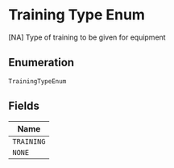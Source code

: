 
# Training Type Enum

[NA] Type of training to be given for equipment

## Enumeration

`TrainingTypeEnum`

## Fields

| Name |
|  --- |
| `TRAINING` |
| `NONE` |


